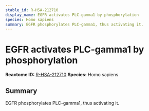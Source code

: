 ```yaml
---
stable_id: R-HSA-212710
display_name: EGFR activates PLC-gamma1 by phosphorylation
species: Homo sapiens
summary: EGFR phosphorylates PLC-gamma1, thus activating it.
---
```


# EGFR activates PLC-gamma1 by phosphorylation
**Reactome ID:** [R-HSA-212710](https://reactome.org/content/detail/R-HSA-212710)
**Species:** Homo sapiens

## Summary

EGFR phosphorylates PLC-gamma1, thus activating it.

